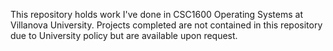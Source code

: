 This repository holds work I've done in CSC1600 Operating Systems at Villanova University.
Projects completed are not contained in this repository due to University policy but are available upon request.
